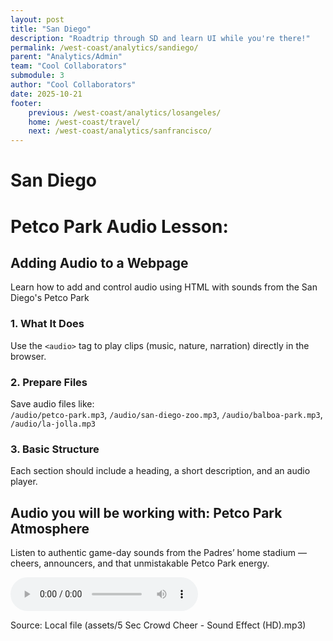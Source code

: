 ```yaml
---
layout: post
title: "San Diego"
description: "Roadtrip through SD and learn UI while you're there!"
permalink: /west-coast/analytics/sandiego/
parent: "Analytics/Admin"
team: "Cool Collaborators"
submodule: 3
author: "Cool Collaborators"
date: 2025-10-21
footer: 
    previous: /west-coast/analytics/losangeles/
    home: /west-coast/travel/
    next: /west-coast/analytics/sanfrancisco/
---
```


# San Diego

# Petco Park Audio Lesson:
## Adding Audio to a Webpage
Learn how to add and control audio using HTML with sounds from the San Diego's Petco Park
### **1. What It Does**  
Use the `<audio>` tag to play clips (music, nature, narration) directly in the browser.
### **2. Prepare Files**  
Save audio files like:  
`/audio/petco-park.mp3`, `/audio/san-diego-zoo.mp3`, `/audio/balboa-park.mp3`, `/audio/la-jolla.mp3`

### **3. Basic Structure**  
Each section should include a heading, a short description, and an audio player.

<section class="bg-gray-100 p-6 rounded-2xl shadow-md max-w-lg mx-auto text-center">
  <h2 class="text-xl font-semibold mb-2">Audio you will be working with: Petco Park Atmosphere</h2>
  <p class="text-gray-600 mb-4">
    Listen to authentic game-day sounds from the Padres’ home stadium — cheers, announcers, and that unmistakable Petco Park energy.
  </p>
  
<audio controls>
  <source src="https://youtube.com/audio/baseballcheer.mp3" type="audio/mpeg">
  Your browser does not support the audio element.
</audio>


  <p class="text-sm text-gray-500 mt-3">Source: Local file (assets/5 Sec Crowd Cheer - Sound Effect (HD).mp3)</p>
</section>

